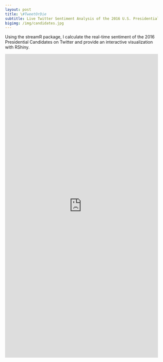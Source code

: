```yaml
---
layout: post
title: \#TweetOrDie
subtitle: Live Twitter Sentiment Analysis of the 2016 U.S. Presidential Candidates
bigimg: /img/candidates.jpg
---
```


Using the streamR package, I calculate the real-time sentiment of the 2016 Presidential Candidates on Twitter and provide an interactive visualization with RShiny.

<iframe id="Campaign" src="http://52.38.152.177:3838/Campaign/" style="border: none; width: 100%; height:1000px" frameborder="0"></iframe>   